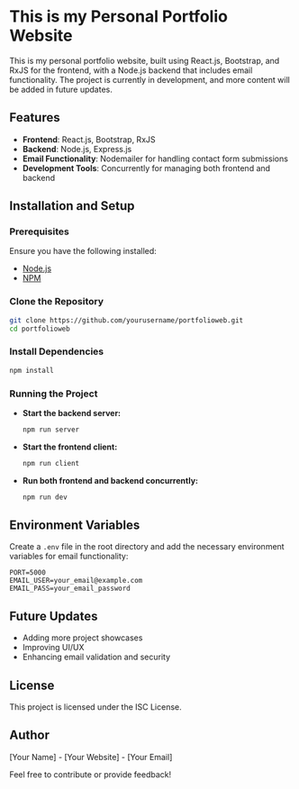 # This is my Personal Portfolio Website

This is my personal portfolio website, built using React.js, Bootstrap, and RxJS for the frontend, with a Node.js backend that includes email functionality. The project is currently in development, and more content will be added in future updates.

## Features

- **Frontend**: React.js, Bootstrap, RxJS
- **Backend**: Node.js, Express.js
- **Email Functionality**: Nodemailer for handling contact form submissions
- **Development Tools**: Concurrently for managing both frontend and backend

## Installation and Setup

### Prerequisites

Ensure you have the following installed:

- [Node.js](https://nodejs.org/)
- [NPM](https://www.npmjs.com/)

### Clone the Repository

```sh
git clone https://github.com/yourusername/portfolioweb.git
cd portfolioweb
```

### Install Dependencies

```sh
npm install
```

### Running the Project

- **Start the backend server:**
  ```sh
  npm run server
  ```
- **Start the frontend client:**
  ```sh
  npm run client
  ```
- **Run both frontend and backend concurrently:**
  ```sh
  npm run dev
  ```

## Environment Variables

Create a `.env` file in the root directory and add the necessary environment variables for email functionality:

```env
PORT=5000
EMAIL_USER=your_email@example.com
EMAIL_PASS=your_email_password
```

## Future Updates

- Adding more project showcases
- Improving UI/UX
- Enhancing email validation and security

## License

This project is licensed under the ISC License.

## Author

[Your Name] - [Your Website] - [Your Email]

Feel free to contribute or provide feedback!
